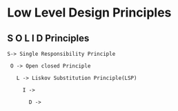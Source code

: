 # Low Level Design Principles 
   
   ## S O L I D  Principles
   
    S-> Single Responsibility Principle
   
     O -> Open closed Principle
       
       L -> Liskov Substitution Principle(LSP)
         
         I ->
           
           D ->
